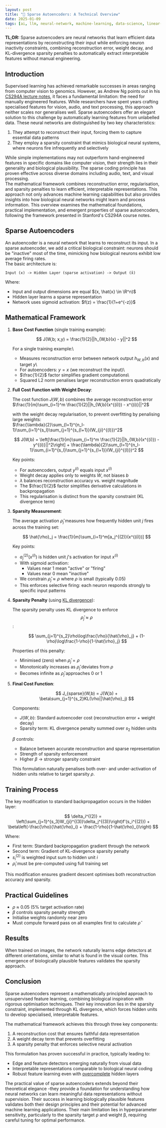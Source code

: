 ```yaml
---
layout: post
title: "📐 Sparse Autoencoders: A Technical Overview"
date: 2025-01-09
tags: [ai, llm, neural-network, machine-learning, data-science, linear-algebra, statistics, evaluation, interpretability, modelling-mindsets, design-principles, best-practices, data-processing]
---
```


**TL;DR:** Sparse autoencoders are neural networks that learn efficient data
representations by reconstructing their input while enforcing neuron inactivity
constraints, combining reconstruction error, weight decay, and KL-divergence
sparsity penalties to automatically extract interpretable features without
manual engineering.
<!--more-->

## Introduction

Supervised learning has achieved remarkable successes in areas ranging from
computer vision to genomics. However, as Andrew Ng points out in his
[CS294A lecture notes](https://web.stanford.edu/class/cs294a/sparseAutoencoder.pdf),
it faces a fundamental limitation: the need for manually engineered features.
While researchers have spent years crafting specialised features for vision,
audio, and text processing, this approach neither scales nor generalises well.
Sparse autoencoders offer an elegant solution to this challenge by automatically
learning features from unlabelled data. These neural networks are distinguished
by two key characteristics:

1. They attempt to reconstruct their input, forcing them to capture essential
   data patterns
2. They employ a sparsity constraint that mimics biological neural systems,
   where neurons fire infrequently and selectively

While simple implementations may not outperform hand-engineered features in
specific domains like computer vision, their strength lies in their generality
and biological plausibility. The sparse coding principle has proven effective
across diverse domains including audio, text, and visual processing.\
The mathematical framework combines reconstruction error, regularisation, and
sparsity penalties to learn efficient, interpretable representations. This
approach not only advances machine learning capabilities but also provides
insights into how biological neural networks might learn and process
information. This overview examines the mathematical foundations, practical
implementation, and emergent properties of sparse autoencoders, following the
framework presented in Stanford's CS294A course notes.

## Sparse Autoencoders

An autoencoder is a neural network that learns to reconstruct its input. In a
sparse autoencoder, we add a critical biological constraint: neurons should be
"inactive" most of the time, mimicking how biological neurons exhibit low
average firing rates.\
The basic architecture is:

```
Input (x) -> Hidden Layer (sparse activation) -> Output (x̂)
```

Where:

- Input and output dimensions are equal $(x, \hat{x} \in \R^n)$
- Hidden layer learns a sparse representation
- Network uses sigmoid activation: $f(z) = \frac{1}{1+e^{-z}}$

## Mathematical Framework

1. **Base Cost Function** (single training example):

   $$
    J(W,b; x,y) = \frac{1}{2}||h_{W,b}(x) - y||^2
    $$

   For a single training example:\
   - Measures reconstruction error between network output $h_{W,b}(x)$ and
     target $y$\
   - For autoencoders: $y = x$ (we reconstruct the input)\
   - $\frac{1}{2}$ factor simplifies gradient computations\
   - Squared L2 norm penalises larger reconstruction errors quadratically

2. **Full Cost Function with Weight Decay**:

   The cost function $J(W,b)$ combines the average reconstruction error\
   $\frac{1}{m}\sum_{i=1}^m \frac{1}{2}||h_{W,b}(x^{(i)}) - x^{(i)}||^2$

   with the weight decay regularisation, to prevent overfitting by penalising
   large weights:\
   $\frac{\lambda}{2}\sum_{l=1}^{n_l-1}\sum_{i=1}^{s_l}\sum_{j=1}^{s_{l+1}}(W_{ji}^{(l)})^2$

   $$
    J(W,b) = \left[\frac{1}{m}\sum_{i=1}^m \frac{1}{2}||h_{W,b}(x^{(i)}) - y^{(i)}||^2\right] + \frac{\lambda}{2}\sum_{l=1}^{n_l-1}\sum_{i=1}^{s_l}\sum_{j=1}^{s_{l+1}}(W_{ji}^{(l)})^2
    $$

   Key points:
   - For autoencoders, output $y^{(i)}$ equals input $x^{(i)}$
   - Weight decay applies only to weights $W$, not biases $b$
   - $\lambda$ balances reconstruction accuracy vs. weight magnitude
   - The $\frac{1}{2}$ factor simplifies derivative calculations in
     backpropagation
   - This regularisation is distinct from the sparsity constraint (KL divergence
     term)

3. **Sparsity Measurement**:

   The average activation $\hat{\rho}_j$ measures how frequently hidden unit $j$
   fires across the training set:

   $$
    \hat{\rho}_j = \frac{1}{m}\sum_{i=1}^m[a_j^{(2)}(x^{(i)})]
    $$

   Key points:
   - $a_j^{(2)}(x^{(i)})$ is hidden unit $j$'s activation for input $x^{(i)}$
   - With sigmoid activation:
     - Values near 1 mean "active" or "firing"
     - Values near 0 mean "inactive"
   - We constrain $\hat{\rho}_j \approx \rho$ where $\rho$ is small (typically
     0.05)
   - This enforces selective firing: each neuron responds strongly to specific
     input patterns

4. **Sparsity Penalty** (using
   [KL divergence](https://en.wikipedia.org/wiki/Kullback%E2%80%93Leibler_divergence)):

   The sparsity penalty uses KL divergence to enforce
   $$\hat{\rho}_j \approx \rho$$
   :

   $$
    \sum_{j=1}^{s_2}\rho\log\frac{\rho}{\hat{\rho}_j} + (1-\rho)\log\frac{1-\rho}{1-\hat{\rho}_j}
    $$

   Properties of this penalty:
   - Minimised (zero) when $\hat{\rho}_j = \rho$
   - Monotonically increases as $\hat{\rho}_j$ deviates from $\rho$
   - Becomes infinite as $\hat{\rho}_j$ approaches 0 or 1

5. **Final Cost Function**:

   $$
    J_{sparse}(W,b) = J(W,b) + \beta\sum_{j=1}^{s_2}KL(\rho||\hat{\rho}_j)
    $$

   Components:
   - $J(W,b)$: Standard autoencoder cost (reconstruction error + weight decay)
   - Sparsity term: KL divergence penalty summed over $s_2$ hidden units

   $\beta$ controls:
   - Balance between accurate reconstruction and sparse representation
   - Strength of sparsity enforcement
   - Higher $\beta$ → stronger sparsity constraint

   This formulation naturally penalises both over- and under-activation of
   hidden units relative to target sparsity $\rho$.

## Training Process

The key modification to standard backpropagation occurs in the hidden layer:

$$
\delta_i^{(2)} = \left(\sum_{j=1}^{s_3}W_{ji}^{(3)}\delta_j^{(3)}\right)f'(s_i^{(2)}) + \beta\left(-\frac{\rho}{\hat{\rho}_i} + \frac{1-\rho}{1-\hat{\rho}_i}\right)
$$

Where:

- First term: Standard backpropagation gradient through the network
- Second term: Gradient of KL-divergence sparsity penalty
- $s_i^{(2)}$ is weighted input sum to hidden unit $i$
- $\hat{\rho}_i$ must be pre-computed using full training set

This modification ensures gradient descent optimises both reconstruction
accuracy and sparsity.

## Practical Guidelines

- $\rho$ ≈ 0.05 (5% target activation rate)
- $\beta$ controls sparsity penalty strength
- Initialise weights randomly near zero
- Must compute forward pass on all examples first to calculate $\hat{\rho}$

## Results

When trained on images, the network naturally learns edge detectors at different
orientations, similar to what is found in the visual cortex. This emergence of
biologically plausible features validates the sparsity approach.

## Conclusion

Sparse autoencoders represent a mathematically principled approach to
unsupervised feature learning, combining biological inspiration with rigorous
optimisation techniques. Their key innovation lies in the sparsity constraint,
implemented through KL divergence, which forces hidden units to develop
specialised, interpretable features.

The mathematical framework achieves this through three key components:

1. A reconstruction cost that ensures faithful data representation
2. A weight decay term that prevents overfitting
3. A sparsity penalty that enforces selective neural activation

This formulation has proven successful in practice, typically leading to:

- Edge and feature detectors emerging naturally from visual data
- Interpretable representations comparable to biological neural coding
- Robust feature learning even with
  [overcomplete](https://en.wikipedia.org/wiki/Overcompleteness) hidden layers

The practical value of sparse autoencoders extends beyond their theoretical
elegance -they provide a foundation for understanding how neural networks can
learn meaningful data representations without supervision. Their success in
learning biologically plausible features validates both their design principles
and their potential for advanced machine learning applications. Their main
limitation lies in hyperparameter sensitivity, particularly to the sparsity
target ρ and weight β, requiring careful tuning for optimal performance.
